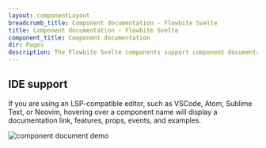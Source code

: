 ```yaml
---
layout: componentLayout
breadcrumb_title: Component documentation - Flowbite Svelte
title: Component documentation - Flowbite Svelte
component_title: Component documentation
dir: Pages
description: The Flowbite Svelte components support component documentation.
---
```


## IDE support

If you are using an LSP-compatible editor, such as VSCode, Atom, Sublime Text, or Neovim, hovering over a component name will display a documentation link, features, props, events, and examples.

<script>
  import { Img } from 'flowbite-svelte';
</script>

<Img src='/videos/compo-doc.gif' alt="component document demo" />